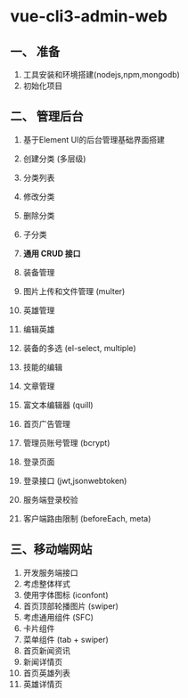 # vue-cli3-admin-web
## 一、 准备
1. 工具安装和环境搭建(nodejs,npm,mongodb)
1. 初始化项目

## 二、 管理后台
1. 基于Element UI的后台管理基础界面搭建

1. 创建分类 (多层级)
1. 分类列表
1. 修改分类
1. 删除分类
1. 子分类

1. **通用 CRUD 接口**

1. 装备管理
1. 图片上传和文件管理 (multer)

1. 英雄管理
1. 编辑英雄
1. 装备的多选 (el-select, multiple)
1. 技能的编辑

1. 文章管理
1. 富文本编辑器 (quill)

1. 首页广告管理

1. 管理员账号管理 (bcrypt)
1. 登录页面
1. 登录接口 (jwt,jsonwebtoken)
1. 服务端登录校验
1. 客户端路由限制 (beforeEach, meta)

## 三、移动端网站

1. 开发服务端接口
1. 考虑整体样式
1. 使用字体图标 (iconfont)
1. 首页顶部轮播图片 (swiper)
1. 考虑通用组件 (SFC)
1. 卡片组件
1. 菜单组件 (tab + swiper)
1. 首页新闻资讯
1. 新闻详情页
1. 首页英雄列表
1. 英雄详情页
